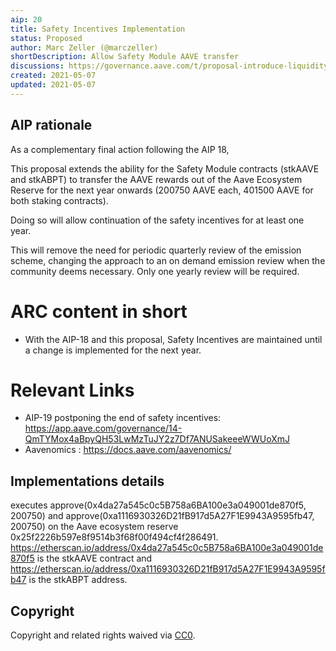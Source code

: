 ```yaml
---
aip: 20
title: Safety Incentives Implementation 
status: Proposed 
author: Marc Zeller (@marczeller)
shortDescription: Allow Safety Module AAVE transfer
discussions: https://governance.aave.com/t/proposal-introduce-liquidity-incentives-for-aave-v2/2340
created: 2021-05-07
updated: 2021-05-07
---
```


## AIP rationale

As a complementary final action following the AIP 18,

This proposal extends the ability for the Safety Module contracts (stkAAVE and stkABPT) to transfer the AAVE rewards out of the Aave Ecosystem Reserve for the next year onwards (200750 AAVE each, 401500 AAVE for both staking contracts).

Doing so will allow continuation of the safety incentives for at least one year.

This will remove the need for periodic quarterly review of the emission scheme, changing the approach to an on demand emission review when the community deems necessary. Only one yearly review will be required.


# ARC content in short

* With the AIP-18 and this proposal, Safety Incentives are maintained until a change is implemented for the next year.

# Relevant Links

* AIP-19 postponing the end of safety incentives: https://app.aave.com/governance/14-QmTYMox4aBpyQH53LwMzTuJY2z7Df7ANUSakeeeWWUoXmJ
* Aavenomics : https://docs.aave.com/aavenomics/

## Implementations details

executes approve(0x4da27a545c0c5B758a6BA100e3a049001de870f5, 200750) and
approve(0xa1116930326D21fB917d5A27F1E9943A9595fb47, 200750) on the Aave ecosystem reserve 0x25f2226b597e8f9514b3f68f00f494cf4f286491. https://etherscan.io/address/0x4da27a545c0c5B758a6BA100e3a049001de870f5 is the stkAAVE contract and https://etherscan.io/address/0xa1116930326D21fB917d5A27F1E9943A9595fb47 is the stkABPT address.

## Copyright

Copyright and related rights waived via [CC0](https://creativecommons.org/publicdomain/zero/1.0/).
